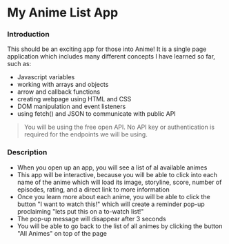 # My Anime List App
### Introduction

This should be an exciting app for those into Anime! It is a single page application which includes many different concepts I have learned so far, such as:
- Javascript variables
- working with arrays and objects
- arrow and callback functions
- creating  webpage using HTML and CSS
- DOM manipulation and event listeners
- using fetch() and JSON to communicate with public API

>You will be using the free open API.
>No API key or authentication is required for the endpoints we will be using.

### Description
- When you open up an app, you will see a list of al available animes 
- This app will be interactive, because you will be able to click into each name of the anime which will load its image, storyline, score, number of episodes, rating, and a direct link to more information
- Once you learn more about each anime, you will be able to click the button "I want to watch this!" which will create a reminder pop-up proclaiming "lets put this on a to-watch list!"
- The pop-up message will disappear after 3 seconds
- You will be able to go back to the list of all animes by clicking the button "All Animes" on top of the page

